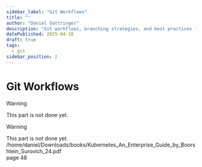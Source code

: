 ```yaml
---
sidebar_label: "Git Workflows"
title: ""
author: "Daniel Gattringer"
description: "Git workflows, branching strategies, and best practices for effective collaboration."
datePublished: 2025-04-18
draft: true
tags:
  - git
sidebar_position: 2
---
```


# Git Workflows

> [!WARNING]
> This part is not done yet.

> [!WARNING]
> This part is not done yet.
> /home/daniel/Downloads/books/Kubernetes_An_Enterprise_Guide_by_Boorshtein_Surovich_24.pdf  
> page 48
